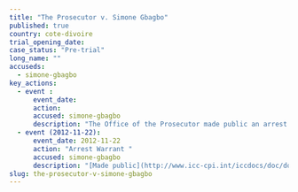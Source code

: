 ```yaml
---
title: "The Prosecutor v. Simone Gbagbo"
published: true
country: cote-divoire
trial_opening_date:
case_status: "Pre-trial"
long_name: ""
accuseds:
  - simone-gbagbo
key_actions:
  - event :
      event_date:
      action:
      accused: simone-gbagbo
      description: "The Office of the Prosecutor made public an arrest warrant for Gbagbo on November 22, 2012. She was [tried](http://www.france24.com/en/20150310-simone-gbagbo-wife-first-lady-ivory-coast-jailed-20-years-election-violence-court-sentence/) for election violence in CÃ´te dâ€™Ivoire but has not been extradited to the ICC."
  - event (2012-11-22):
      event_date: 2012-11-22
      action: "Arrest Warrant "
      accused: simone-gbagbo
      description: "[Made public](http://www.icc-cpi.int/iccdocs/doc/doc1344439.pdf)"
slug: the-prosecutor-v-simone-gbagbo
---
```

